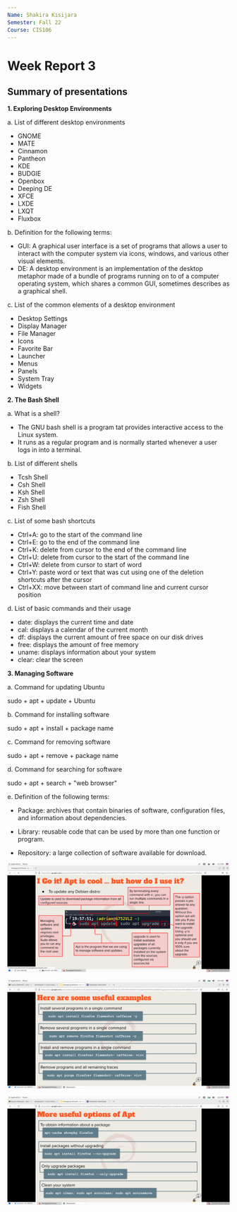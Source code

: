 ```yaml
---
Name: Shakira Kisijara
Semester: Fall 22
Course: CIS106
---
```


# Week Report 3

## Summary of presentations 

**1. Exploring Desktop Environments**
   
a. List of different desktop environments 

* GNOME
* MATE
* Cinnamon
* Pantheon
* KDE
* BUDGIE
* Openbox
* Deeping DE 
* XFCE
* LXDE
* LXQT
* Fluxbox

b. Definition for the following terms:

* GUI: A graphical user interface is a set of programs that allows a user to interact with the computer system via icons, windows, and various other visual elements. 
* DE: A desktop environment is an implementation of the desktop metaphor made of a bundle of programs running on to of a computer operating system, which shares a common GUI, sometimes describes as a graphical shell. 

c. List of the common elements of a desktop environment 

* Desktop Settings
* Display Manager
* File Manager
* Icons
* Favorite Bar
* Launcher
* Menus
* Panels
* System Tray
* Widgets
  
**2. The Bash Shell**
   
a. What is a shell?

* The GNU bash shell is a program tat provides interactive access to the Linux system.
* It runs as a regular program and is normally started whenever a user logs in into a terminal. 

b. List of different shells

* Tcsh Shell 
* Csh Shell
* Ksh Shell 
* Zsh Shell
* Fish Shell

c. List of some bash shortcuts

* Ctrl+A: go to the start of the command line
* Ctrl+E: go to the end of the command line
* Ctrl+K: delete from cursor to the end of the command line
* Ctrl+U: delete from cursor to the start of the command line
* Ctrl+W: delete from cursor to start of word
* Ctrl+Y: paste word or text that was cut using one of the deletion shortcuts after the cursor
* Ctrl+XX: move between start of command line and current cursor position

d. List of basic commands and their usage

* date: displays the current time and date
* cal: displays a calendar of the current month
* df: displays the current amount of free space on our disk drives 
* free: displays the amount of free memory
* uname: displays information about your system
* clear: clear the screen

**3. Managing Software**

a. Command for updating Ubuntu

sudo + apt + update + Ubuntu

b. Command for installing software

sudo + apt + install + package name

c. Command for removing software

sudo + apt + remove + package name

d. Command for searching for software

sudo + apt + search + "web browser"

e. Definition of the following terms:

* Package: archives that contain binaries of software, configuration files, and information about dependencies.
  
* Library: reusable code that can be used by more than one function or program.
  
* Repository: a large collection of software available for download. 

![page6](page6.png)

![examples1](examples1.png)

![examples2](examples2.png)
